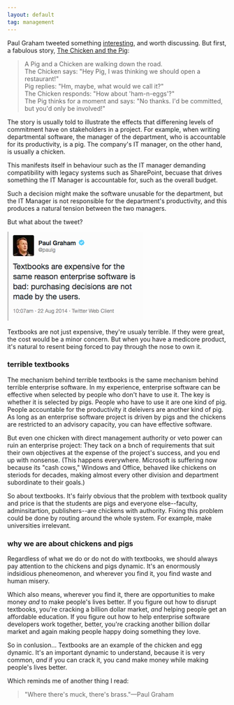 ```yaml
---
layout: default
tag: management
---
```


Paul Graham tweeted something [interesting][1], and worth discussing. But first, a fabulous story, [The Chicken and the Pig][2]:

[1]: https://twitter.com/paulg/status/502819403948249088
[2]: https://en.wikipedia.org/wiki/The_Chicken_and_the_Pig

> A Pig and a Chicken are walking down the road.  
> The Chicken says: "Hey Pig, I was thinking we should open a restaurant!"  
> Pig replies: "Hm, maybe, what would we call it?"  
> The Chicken responds: "How about 'ham-n-eggs'?"  
> The Pig thinks for a moment and says: "No thanks. I'd be committed, but you'd only be involved!"

The story is usually told to illustrate the effects that differening levels of commitment have on stakeholders in a project. For example, when writing departmental software, the manager of the department, who is accountable for its productivity, is a pig. The company's IT manager, on the other hand, is usually a chicken.

This manifests itself in behaviour such as the IT manager demanding compatibility with legacy systems such as SharePoint, becuase that drives something the IT Manager is accountable for, such as the overall budget.

Such a decision might make the software unusable for the department, but the IT Manager is not responsible for the department's productivity, and this produces a natural tension between the two managers.

But what about the tweet?

![Textbooks](/assets/images/textbooks.png)

Textbooks are not just expensive, they're usualy terrible. If they were great, the cost would be a minor concern. But when you have a medicore product, it's natural to resent being forced to pay through the nose to own it.

### terrible textbooks

The mechanism behind terrible textbooks is the same mechanism behind terrible enterprise software. In my experience, enterprise software can be effective when selected by people who don't have to use it. The key is whether it is selected by pigs. People who have to use it are one kind of pig. People accountable for the productivity it deleivers are another kind of pig. As long as an enterprise software project is driven by pigs and the chickens are restricted to an advisory capacity, you can have effective software.

But even one chicken with direct management authority or veto power can ruin an enterprise project: They tack on a bnch of requirements that suit their own objectives at the expense of the project's success, and you end up with nonsense. (This happens everywhere. Microsoft is suffering now because its "cash cows," Windows and Office, behaved like chickens on steriods for decades, making almost every other division and department subordinate to their goals.)

So about textbooks. It's fairly obvious that the problem with textbook quality and price is that the students are pigs and everyone else--faculty, adminsitartion, publishers--are chickens with authority. Fixing this problem could be done by routing around the whole system. For example, make universities irrelevant.

### why we are about chickens and pigs

Regardless of what we do or do not do with textbooks, we should always pay attention to the chickens and pigs dynamic. It's an enormously indsidious pheneomenon, and wherever you find it, you find waste and human misery.

Which also means, wherever you find it, there are opportunities to make money *and* to make people's lives better. If you figure out how to disrupt textbooks, you're cracking a billion dollar market, *and* helping people get an affordable education. If you figure out how to help enterprise software developers work together, better, you're cracking another billion dollar market and again making people happy doing something they love.

So in conlusion... Textbooks are an example of the chicken and egg dynamic. It's an important dynamic to understand, because it is very common, *and* if you can crack it, you cand make money while making people's lives better.

Which reminds me of another thing I read:

> "Where there's muck, there's brass."—Paul Graham
